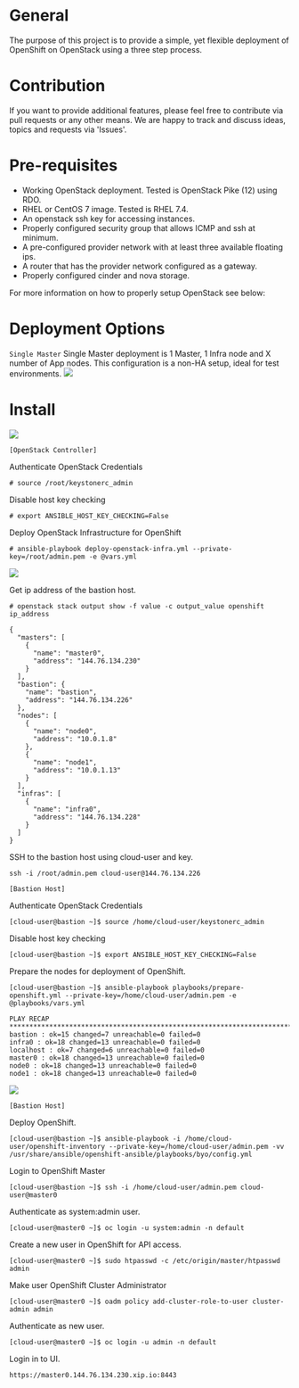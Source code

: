 # General
The purpose of this project is to provide a simple, yet flexible deployment of OpenShift on OpenStack using a three step process. 

# Contribution
If you want to provide additional features, please feel free to contribute via pull requests or any other means.
We are happy to track and discuss ideas, topics and requests via 'Issues'.

# Pre-requisites
* Working OpenStack deployment. Tested is OpenStack Pike (12) using RDO.
* RHEL or CentOS 7 image. Tested is RHEL 7.4.
* An openstack ssh key for accessing instances.
* Properly configured security group that allows ICMP and ssh at minimum.
* A pre-configured provider network with at least three available floating ips.
* A router that has the provider network configured as a gateway.
* Properly configured cinder and nova storage.

For more information on how to properly setup OpenStack see below:

# Deployment Options
```Single Master```
Single Master deployment is 1 Master, 1 Infra node and X number of App nodes. This configuration is a non-HA setup, ideal for test environments.
![](images/openshift_single_master.png)

# Install
![](images/one.png)

```[OpenStack Controller]```

Authenticate OpenStack Credentials
```
# source /root/keystonerc_admin
```

Disable host key checking
```
# export ANSIBLE_HOST_KEY_CHECKING=False
```

Deploy OpenStack Infrastructure for OpenShift
```
# ansible-playbook deploy-openstack-infra.yml --private-key=/root/admin.pem -e @vars.yml
```

![](images/two.png)

Get ip address of the bastion host.
```
# openstack stack output show -f value -c output_value openshift ip_address

{
  "masters": [
    {
      "name": "master0",
      "address": "144.76.134.230"
    }
  ],
  "bastion": {
    "name": "bastion",
    "address": "144.76.134.226"
  },
  "nodes": [
    {
      "name": "node0",
      "address": "10.0.1.8"
    },
    {
      "name": "node1",
      "address": "10.0.1.13"
    }
  ],
  "infras": [
    {
      "name": "infra0",
      "address": "144.76.134.228"
    }
  ]
}
```

SSH to the bastion host using cloud-user and key.
```
ssh -i /root/admin.pem cloud-user@144.76.134.226
```

```[Bastion Host]```

Authenticate OpenStack Credentials
```
[cloud-user@bastion ~]$ source /home/cloud-user/keystonerc_admin
```

Disable host key checking
```
[cloud-user@bastion ~]$ export ANSIBLE_HOST_KEY_CHECKING=False
```

Prepare the nodes for deployment of OpenShift.
```
[cloud-user@bastion ~]$ ansible-playbook playbooks/prepare-openshift.yml --private-key=/home/cloud-user/admin.pem -e @playbooks/vars.yml

PLAY RECAP **************************************************************************************************************************************
bastion : ok=15 changed=7 unreachable=0 failed=0
infra0 : ok=18 changed=13 unreachable=0 failed=0
localhost : ok=7 changed=6 unreachable=0 failed=0
master0 : ok=18 changed=13 unreachable=0 failed=0
node0 : ok=18 changed=13 unreachable=0 failed=0
node1 : ok=18 changed=13 unreachable=0 failed=0
```

![](images/three.png)

```[Bastion Host]```

Deploy OpenShift.
```
[cloud-user@bastion ~]$ ansible-playbook -i /home/cloud-user/openshift-inventory --private-key=/home/cloud-user/admin.pem -vv /usr/share/ansible/openshift-ansible/playbooks/byo/config.yml
```

Login to OpenShift Master
```
[cloud-user@bastion ~]$ ssh -i /home/cloud-user/admin.pem cloud-user@master0
```

Authenticate as system:admin user.
```
[cloud-user@master0 ~]$ oc login -u system:admin -n default
```

Create a new user in OpenShift for API access.
```
[cloud-user@master0 ~]$ sudo htpasswd -c /etc/origin/master/htpasswd admin
```

Make user OpenShift Cluster Administrator
```
[cloud-user@master0 ~]$ oadm policy add-cluster-role-to-user cluster-admin admin
```

Authenticate as new user.
```
[cloud-user@master0 ~]$ oc login -u admin -n default
```

Login in to UI.
```
https://master0.144.76.134.230.xip.io:8443
```

